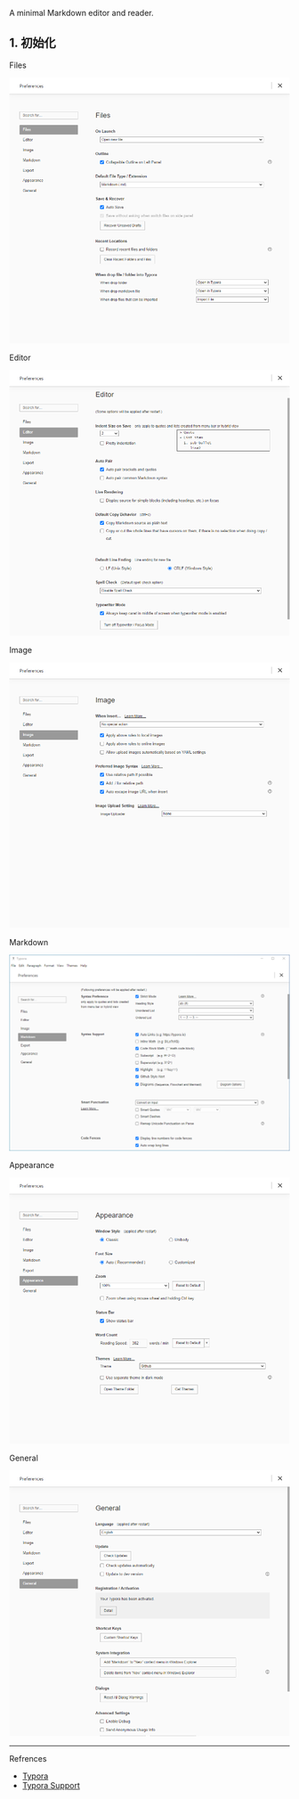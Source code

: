 A minimal Markdown editor and reader.

## 1. 初始化

Files

![Files](./../../../../../../images/Typora/Files.png)

Editor

![Editor](./../../../../../../images/Typora/Editor.png)

Image

![Image](./../../../../../../images/Typora/Image.png)

Markdown

![Markdown](./../../../../../../images/Typora/Markdown.png)

Appearance

![Appearance](./../../../../../../images/Typora/Appearance.png)

General

![General](./../../../../../../images/Typora/General.png)

---

Refrences

- [Typora](https://typora.io/)
- [Typora Support](https://support.typora.io/)

